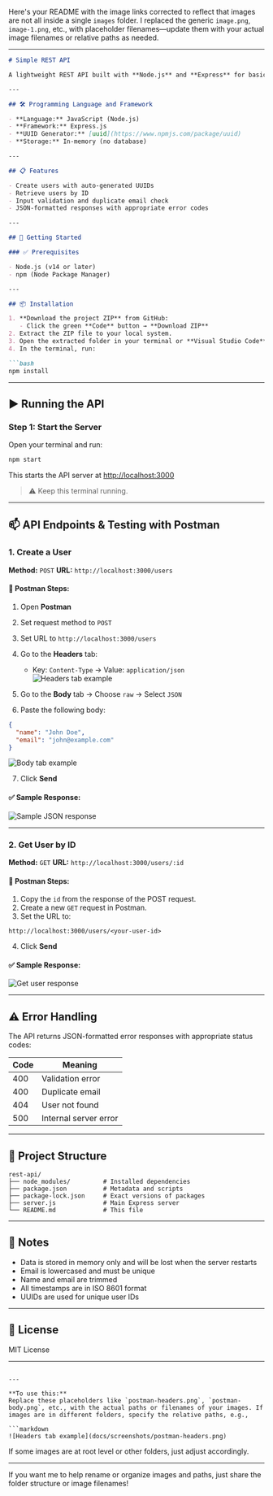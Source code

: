 Here's your README with the image links corrected to reflect that images are not all inside a single `images` folder. I replaced the generic `image.png`, `image-1.png`, etc., with placeholder filenames—update them with your actual image filenames or relative paths as needed.

---

````markdown
# Simple REST API

A lightweight REST API built with **Node.js** and **Express** for basic user management using in-memory storage.

---

## 🛠 Programming Language and Framework

- **Language:** JavaScript (Node.js)
- **Framework:** Express.js
- **UUID Generator:** [uuid](https://www.npmjs.com/package/uuid)
- **Storage:** In-memory (no database)

---

## 📋 Features

- Create users with auto-generated UUIDs
- Retrieve users by ID
- Input validation and duplicate email check
- JSON-formatted responses with appropriate error codes

---

## 🚀 Getting Started

### ✅ Prerequisites

- Node.js (v14 or later)
- npm (Node Package Manager)

---

## 📦 Installation

1. **Download the project ZIP** from GitHub:
   - Click the green **Code** button → **Download ZIP**
2. Extract the ZIP file to your local system.
3. Open the extracted folder in your terminal or **Visual Studio Code**.
4. In the terminal, run:

```bash
npm install
````

---

## ▶️ Running the API

### Step 1: Start the Server

Open your terminal and run:

```bash
npm start
```

This starts the API server at [http://localhost:3000](http://localhost:3000)

> ⚠️ Keep this terminal running.

---

## 📫 API Endpoints & Testing with Postman

### 1. Create a User

**Method:** `POST`
**URL:** `http://localhost:3000/users`

#### 🧪 Postman Steps:

1. Open **Postman**
2. Set request method to `POST`
3. Set URL to `http://localhost:3000/users`
4. Go to the **Headers** tab:

   * Key: `Content-Type` → Value: `application/json`
     ![Headers tab example](postman-headers.png)
5. Go to the **Body** tab → Choose `raw` → Select `JSON`
6. Paste the following body:

```json
{
  "name": "John Doe",
  "email": "john@example.com"
}
```

![Body tab example](postman-body.png)

7. Click **Send**

#### ✅ Sample Response:

![Sample JSON response](postman-response.png)

---

### 2. Get User by ID

**Method:** `GET`
**URL:** `http://localhost:3000/users/:id`

#### 🧪 Postman Steps:

1. Copy the `id` from the response of the POST request.
2. Create a new `GET` request in Postman.
3. Set the URL to:

```
http://localhost:3000/users/<your-user-id>
```

4. Click **Send**

#### ✅ Sample Response:

![Get user response](postman-get-response.png)

---

## ⚠️ Error Handling

The API returns JSON-formatted error responses with appropriate status codes:

| Code | Meaning               |
| ---- | --------------------- |
| 400  | Validation error      |
| 400  | Duplicate email       |
| 404  | User not found        |
| 500  | Internal server error |

---

## 📁 Project Structure

```
rest-api/
├── node_modules/         # Installed dependencies
├── package.json          # Metadata and scripts
├── package-lock.json     # Exact versions of packages
├── server.js             # Main Express server
└── README.md             # This file
```

---

## 📝 Notes

* Data is stored in memory only and will be lost when the server restarts
* Email is lowercased and must be unique
* Name and email are trimmed
* All timestamps are in ISO 8601 format
* UUIDs are used for unique user IDs

---

## 🪪 License

MIT License

---

````

---

**To use this:**  
Replace these placeholders like `postman-headers.png`, `postman-body.png`, etc., with the actual paths or filenames of your images. If images are in different folders, specify the relative paths, e.g.,

```markdown
![Headers tab example](docs/screenshots/postman-headers.png)
````

If some images are at root level or other folders, just adjust accordingly.

---

If you want me to help rename or organize images and paths, just share the folder structure or image filenames!
